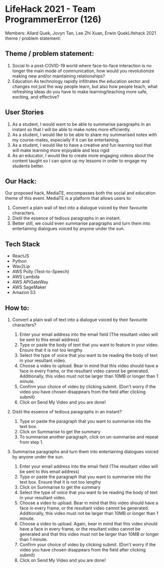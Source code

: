 # LifeHack 2021 - Team ProgrammerError (126)
Members: Allard Quek, Jovyn Tan, Lee Zhi Xuan, Erwin QuekLifehack 2021 theme / problem statement:


## Theme / problem statement:

1. Social
In a post-COVID-19 world where face-to-face interaction is no longer the main mode of communication, how would you revolutionize making new and/or maintaining relationships?
2. Education
As technology rapidly infiltrates the education sector and changes not just the way people learn, but also how people teach, what refreshing ideas do you have to make learning/teaching more safe, exciting, and effective?

## User Stories

1. As a student, I would want to be able to summarise paragraphs in an instant so that I will be able to make notes more efficiently.
2. As a student, I would like to be able to share my summarised notes with my course-mates, especially if it can be entertaining.
3. As a student, I would like to have a creative and fun learning tool that will make learning more enjoyable and less rigid
4. As an educator, I would like to create more engaging videos about the content taught so I can spice up my lessons in order to engage my students better. 

## Our Hack:

Our proposed hack, MediaTE, encompasses both the social and education theme of this event. MediaTE is a platform that allows users to:

1. Convert a plain wall of text into a dialogue voiced by their favourite characters.
2. Distil the essence of tedious paragraphs in an instant.
3. Better still, we could even summarise paragraphs and turn them into entertaining dialogues voiced by anyone under the sun.

## Tech Stack

- ReactJS
- Python
- Wav2Lip
- AWS Polly (Text-to-Speech)
- AWS Lambda
- AWS APIGateWay
- AWS SageMaker
- Amazon S3

## How to:

1. Convert a plain wall of text into a dialogue voiced by their favourite characters?
    1. Enter your email address into the email field (The resultant video will be sent to this email address)
    2. Type or paste the body of text that you want to feature in your video. Ensure that it is not too lengthy.
    3. Select the type of voice that you want to be reading the body of text in your resultant video.
    4. Choose a video to upload. Bear in mind that this video should have a face in every frame, or the resultant video cannot be generated. Additionally, this video must not be larger than 10MB or longer than 1 minute. 
    5. Confirm your choice of video by clicking submit. (Don't worry if the video you have chosen disappears from the field after clicking submit)
    6. Click on Send My Video and you are done!

2. Distil the essence of tedious paragraphs in an instant?
    1. Type or paste the paragraph that you want to summarise into the text box.
    2. Click on Summarise to get the summary
    3. To summarise another paragraph, click on un-summarise and repeat from step 1.

3. Summarise paragraphs and turn them into entertaining dialogues voiced by anyone under the sun.
    1. Enter your email address into the email field (The resultant video will be sent to this email address)
    2. Type or paste the paragraph that you want to summarise into the text box. Ensure that it is not too lengthy
    3. Click on Summarise to get the summary
    4. Select the type of voice that you want to be reading the body of text in your resultant video.
    5. Choose a video to upload. Bear in mind that this video should have a face in every frame, or the resultant video cannot be generated. Additionally, this video must not be larger than 10MB or longer than 1 minute.
    6. Choose a video to upload. Again, bear in mind that this video should have a face in every frame, or the resultant video cannot be generated and that this video must not be larger than 10MB or longer than 1 minute. 
    7. Confirm your choice of video by clicking submit. (Don't worry if the video you have chosen disappears from the field after clicking submit)
    8. Click on Send My Video and you are done!

